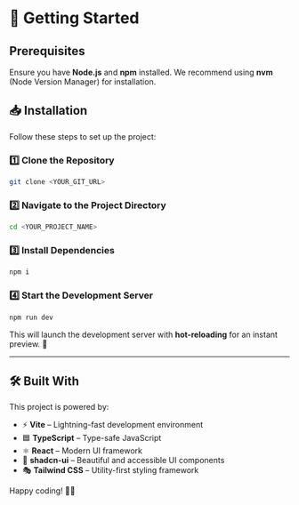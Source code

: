 # 🚀 Getting Started

## Prerequisites
Ensure you have **Node.js** and **npm** installed. We recommend using **nvm** (Node Version Manager) for installation.

## 📥 Installation

Follow these steps to set up the project:

### 1️⃣ Clone the Repository
```sh
git clone <YOUR_GIT_URL>
```

### 2️⃣ Navigate to the Project Directory
```sh
cd <YOUR_PROJECT_NAME>
```

### 3️⃣ Install Dependencies
```sh
npm i
```

### 4️⃣ Start the Development Server
```sh
npm run dev
```
This will launch the development server with **hot-reloading** for an instant preview. 🎉

---

## 🛠️ Built With

This project is powered by:
- ⚡ **Vite** – Lightning-fast development environment
- 🟦 **TypeScript** – Type-safe JavaScript
- ⚛️ **React** – Modern UI framework
- 🎨 **shadcn-ui** – Beautiful and accessible UI components
- 🎭 **Tailwind CSS** – Utility-first styling framework

Happy coding! 🚀🎉


